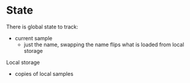 # State

There is global state to track:

- current sample
    - just the name, swapping the name flips what is loaded from local storage

Local storage

- copies of local samples